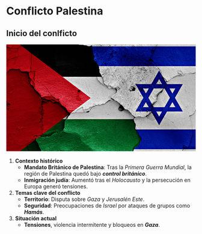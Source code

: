 # Conflicto Palestina

## Inicio del conlficto

![bandera.jpg](../img/bandera.jpg)

1. **Contexto histórico**
    - **Mandato Británico de Palestina**: Tras la *Primera Guerra Mundial*, la región de Palestina quedó bajo ***control británico***.
    - **Inmigración judía**: Aumentó tras el *Holocausto* y la persecución en Europa generó tensiones. 
2. **Temas clave del conflicto**
   - **Territorio**: Disputa sobre *Gaza* y *Jerusalén Este*.
   - **Seguridad**: Preocupaciones de *Israel* por ataques de grupos como ***Hamás***.
 3.  **Situación actual**
     - **Tensiones**, violencia intermitente y bloqueos en ***Gaza***.
   